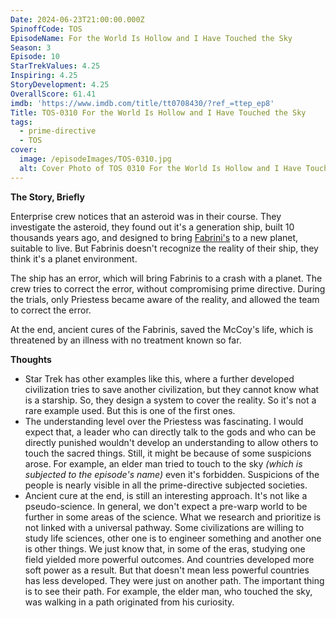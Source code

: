 ```yaml
---
Date: 2024-06-23T21:00:00.000Z
SpinoffCode: TOS
EpisodeName: For the World Is Hollow and I Have Touched the Sky
Season: 3
Episode: 10
StarTrekValues: 4.25
Inspiring: 4.25
StoryDevelopment: 4.25
OverallScore: 61.41
imdb: 'https://www.imdb.com/title/tt0708430/?ref_=ttep_ep8'
Title: TOS-0310 For the World Is Hollow and I Have Touched the Sky
tags:
  - prime-directive
  - TOS
cover:
  image: /episodeImages/TOS-0310.jpg
  alt: Cover Photo of TOS 0310 For the World Is Hollow and I Have Touched the Sky
---
```


**The Story, Briefly**

Enterprise crew notices that an asteroid was in their course. They investigate the asteroid, they found out it's a generation ship, built 10 thousands years ago, and designed to bring [Fabrini's](https://memory-alpha.fandom.com/wiki/Fabrini) to a new planet, suitable to live. But Fabrinis doesn't recognize the reality of their ship, they think it's a planet environment.

The ship has an error, which will bring Fabrinis to a crash with a planet. The crew tries to correct the error, without compromising prime directive. During the trials, only Priestess became aware of the reality, and allowed the team to correct the error.

At the end, ancient cures of the Fabrinis, saved the McCoy's life, which is threatened by an illness with no treatment known so far.

**Thoughts**

* Star Trek has other examples like this, where a further developed civilization tries to save another civilization, but they cannot know what is a starship. So, they design a system to cover the reality. So it's not a rare example used. But this is one of the first ones.
* The understanding level over the Priestess was fascinating. I would expect that, a leader who can directly talk to the gods and who can be directly punished wouldn't develop an understanding to allow others to touch the sacred things. Still, it might be because of some suspicions arose. For example, an elder man tried to touch to the sky *(which is subjected to the episode's name)* even it's forbidden. Suspicions of the people is nearly visible in all the prime-directive subjected societies.
* Ancient cure at the end, is still an interesting approach. It's not like a pseudo-science. In general, we don't expect a pre-warp world to be further in some areas of the science. What we research and prioritize is not linked with a universal pathway. Some civilizations are willing to study life sciences, other one is to engineer something and another one is other things. We just know that, in some of the eras, studying one field yielded more powerful outcomes. And countries developed more soft power as a result. But that doesn't mean less powerful countries has less developed. They were just on another path. The important thing is to see their path. For example, the elder man, who touched the sky, was walking in a path originated from his curiosity.
